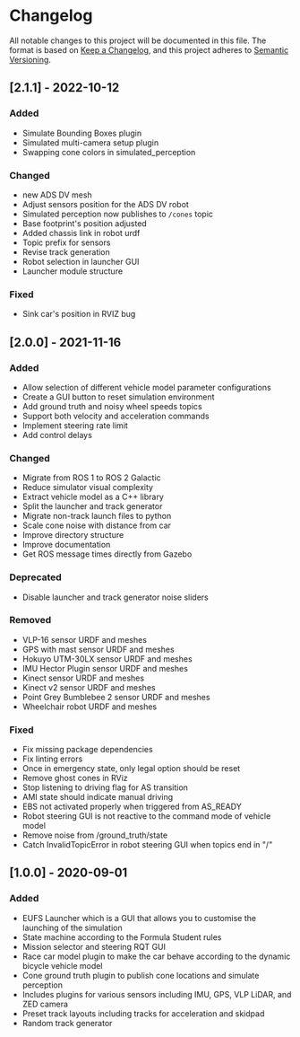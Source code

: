 # Changelog
All notable changes to this project will be documented in this file.
The format is based on [Keep a Changelog](https://keepachangelog.com/en/1.0.0/),
and this project adheres to [Semantic Versioning](https://semver.org/spec/v2.0.0.html).

## [2.1.1] - 2022-10-12
### Added
- Simulate Bounding Boxes plugin
- Simulated multi-camera setup plugin 
- Swapping cone colors in simulated_perception

### Changed
- new ADS DV mesh
- Adjust sensors position for the ADS DV robot
- Simulated perception now publishes to `/cones` topic
- Base footprint's position adjusted
- Added chassis link in robot urdf
- Topic prefix for sensors
- Revise track generation
- Robot selection in launcher GUI
- Launcher module structure

### Fixed
- Sink car's position in RVIZ bug

## [2.0.0] - 2021-11-16
### Added
- Allow selection of different vehicle model parameter configurations
- Create a GUI button to reset simulation environment
- Add ground truth and noisy wheel speeds topics
- Support both velocity and acceleration commands
- Implement steering rate limit
- Add control delays
### Changed
- Migrate from ROS 1 to ROS 2 Galactic
- Reduce simulator visual complexity
- Extract vehicle model as a C++ library
- Split the launcher and track generator
- Migrate non-track launch files to python
- Scale cone noise with distance from car
- Improve directory structure
- Improve documentation
- Get ROS message times directly from Gazebo
### Deprecated
- Disable launcher and track generator noise sliders
### Removed
- VLP-16 sensor URDF and meshes
- GPS with mast sensor URDF and meshes
- Hokuyo UTM-30LX sensor URDF and meshes
- IMU Hector Plugin sensor URDF and meshes
- Kinect sensor URDF and meshes
- Kinect v2 sensor URDF and meshes
- Point Grey Bumblebee 2 sensor URDF and meshes
- Wheelchair robot URDF and meshes
### Fixed
- Fix missing package dependencies
- Fix linting errors
- Once in emergency state, only legal option should be reset
- Remove ghost cones in RViz
- Stop listening to driving flag for AS transition
- AMI state should indicate manual driving
- EBS not activated properly when triggered from AS_READY
- Robot steering GUI is not reactive to the command mode of vehicle model
- Remove noise from /ground_truth/state
- Catch InvalidTopicError in robot steering GUI when topics end in "/"

## [1.0.0] - 2020-09-01
### Added
- EUFS Launcher which is a GUI that allows you to customise the launching of the simulation
- State machine according to the Formula Student rules
- Mission selector and steering RQT GUI
- Race car model plugin to make the car behave according to the dynamic bicycle vehicle model
- Cone ground truth plugin to publish cone locations and simulate perception
- Includes plugins for various sensors including IMU, GPS, VLP LiDAR, and ZED camera
- Preset track layouts including tracks for acceleration and skidpad
- Random track generator
